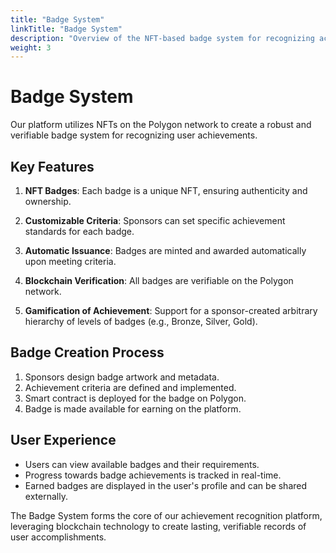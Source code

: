 ```yaml
---
title: "Badge System"
linkTitle: "Badge System"
description: "Overview of the NFT-based badge system for recognizing achievements"
weight: 3
---
```


# Badge System

Our platform utilizes NFTs on the Polygon network to create a robust and verifiable badge system for recognizing user achievements.

## Key Features

1. **NFT Badges**: Each badge is a unique NFT, ensuring authenticity and ownership.

2. **Customizable Criteria**: Sponsors can set specific achievement standards for each badge.

3. **Automatic Issuance**: Badges are minted and awarded automatically upon meeting criteria.

4. **Blockchain Verification**: All badges are verifiable on the Polygon network.

5. **Gamification of Achievement**: Support for a sponsor-created arbitrary hierarchy of levels of badges (e.g., Bronze, Silver, Gold).

## Badge Creation Process

1. Sponsors design badge artwork and metadata.
2. Achievement criteria are defined and implemented.
3. Smart contract is deployed for the badge on Polygon.
4. Badge is made available for earning on the platform.

## User Experience

- Users can view available badges and their requirements.
- Progress towards badge achievements is tracked in real-time.
- Earned badges are displayed in the user's profile and can be shared externally.

The Badge System forms the core of our achievement recognition platform, leveraging blockchain technology to create lasting, verifiable records of user accomplishments.
